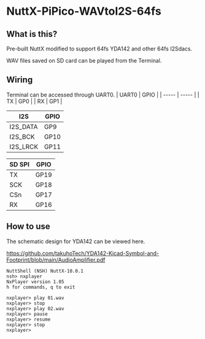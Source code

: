 # NuttX-PiPico-WAVtoI2S-64fs
## What is this?
Pre-built NuttX modified to support 64fs YDA142 and other 64fs I2Sdacs.

WAV files saved on SD card can be played from the Terminal.
## Wiring
Terminal can be accessed through UART0.
| UART0 | GPIO  |
| ----- | ----- |
| TX    | GP0   |
| RX    | GP1   |

| I2S       | GPIO  |
| --------- | ----- |
| I2S_DATA  | GP9   |
| I2S_BCK   | GP10  |
| I2S_LRCK  | GP11  |

| SD SPI    | GPIO  |
| --------- | ----- |
| TX        | GP19  |
| SCK       | GP18  |
| CSn       | GP17  |
| RX        | GP16  |

## How to use
The schematic design for YDA142 can be viewed here.

https://github.com/takuhoTech/YDA142-Kicad-Symbol-and-Footprint/blob/main/AudioAmplifier.pdf

```
NuttShell (NSH) NuttX-10.0.1
nsh> nxplayer
NxPlayer version 1.05
h for commands, q to exit

nxplayer> play 01.wav
nxplayer> stop
nxplayer> play 02.wav
nxplayer> pause
nxplayer> resume
nxplayer> stop
nxplayer>
```
